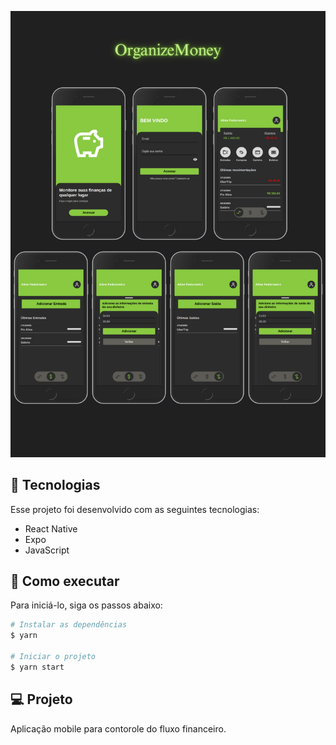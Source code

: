 

   <p align="center">
    <img  src="assets/OrganizeMoney.png" style="max-width: 100%;">


</p>


## 🧪 Tecnologias

Esse projeto foi desenvolvido com as seguintes tecnologias:

- React Native
- Expo
- JavaScript

## 🚀 Como executar

Para iniciá-lo, siga os passos abaixo:
```bash
# Instalar as dependências
$ yarn

# Iniciar o projeto
$ yarn start
```

## 💻 Projeto

Aplicação mobile para contorole do fluxo financeiro.
